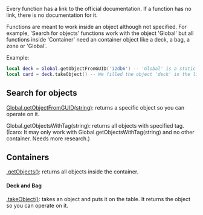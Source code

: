 Every function has a link to the official documentation. If a function has no link, there is no documentation for it.

Functions are meant to work inside an object although not specified. For example, 'Search for objects' functions work with the object 'Global' but all functions inside 'Container' need an container object like a deck, a bag, a zone or 'Global'. 

Example:
```LUA
local deck = Global.getObjectFromGUID('12db6') -- 'Global' is a static class of Tabletop Simulator
local card = deck.takeObject() -- We filled the object 'deck' in the line above giving it this structure: https://api.tabletopsimulator.com/object/
```

## Search for objects
[Global.getObjectFromGUID(string)](https://api.tabletopsimulator.com/base/#getobjectfromguid): returns a specific object so you can operate on it.

Global.getObjectsWithTag(string): returns all objects with specified tag. (Ícaro: It may only work with Global.getObjectsWithTag(string) and no other container. Needs more research.)

## Containers
[.getObjects()](https://api.tabletopsimulator.com/object/#getobjects): returns all objects inside the container.

#### Deck and Bag
[.takeObject()](https://api.tabletopsimulator.com/object/#takeobject): takes an object and puts it on the table. It returns the object so you can operate on it.

